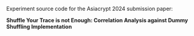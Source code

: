 Experiment source code for the Asiacrypt 2024 submission paper: 

__Shuffle Your Trace is not Enough: Correlation Analysis against Dummy Shuffling Implementation__
